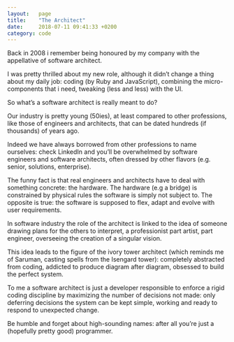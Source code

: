 ```yaml
---
layout:   page
title:    "The Architect"
date:     2018-07-11 09:41:33 +0200
category: code
---
```


Back in 2008 i remember being honoured by my company with the appellative of software architect.

I was pretty thrilled about my new role, although it didn’t change a thing about my daily job: coding (by Ruby and JavaScript), combining the micro-components that i need, tweaking (less and less) with the UI.

So what’s a software architect is really meant to do?

Our industry is pretty young (50ies), at least compared to other professions, like those of engineers and architects, that can be dated hundreds (if thousands) of years ago.

Indeed we have always borrowed from other professions to name ourselves: check LinkedIn and you’ll be overwhelmed by software engineers and software architects, often dressed by other flavors (e.g. senior, solutions, enterprise).

The funny fact is that real engineers and architects have to deal with something concrete: the hardware. The hardware (e.g a bridge) is constrained by physical rules the software is simply not subject to. The opposite is true: the software is supposed to flex, adapt and evolve with user requirements.

In software industry the role of the architect is linked to the idea of someone drawing plans for the others to interpret, a professionist part artist, part engineer, overseeing the creation of a singular vision.

This idea leads to the figure of the ivory tower architect (which reminds me of Saruman, casting spells from the Isengard tower): completely abstracted from coding, addicted to produce diagram after diagram, obsessed to build the perfect system.

To me a software architect is just a developer responsible to enforce a rigid coding discipline by maximizing the number of decisions not made: only deferring decisions the system can be kept simple, working and ready to respond to unexpected change.

Be humble and forget about high-sounding names: after all you’re just a (hopefully pretty good) programmer.
